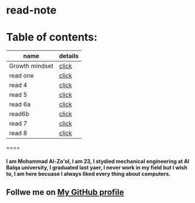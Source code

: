 # read-note
# Table of contents:

 name| details
 ---|---
 Growth mindset| [click](https://github.com/mzool/read-note/blob/main/Growth%20mindset.md)
 read one | [click](https://github.com/mzool/read-note/blob/main/read%201%20.md)
 read 4| [click](https://github.com/mzool/read-note/blob/main/read4.md)
 read 5 | [click](https://github.com/mzool/read-note/blob/main/read%205.md)
read 6a| [click](   https://github.com/mzool/read-note/blob/main/read6a.md   )
read6b| [click](  https://github.com/mzool/read-note/blob/main/read6b.md   )
read 7 | [click](https://github.com/mzool/read-note/blob/main/read7.md)
read 8 | [click](https://github.com/mzool/read-note/blob/main/read8.md)

====

#### I am Mohammad Al-Zo'ol, I am 23, I stydied mechanical engineering at Al Balqa university, I graduated last yaer, I never work in my field but I wish to, I am here becuase I always liked every thing about computers. 

## Follwe me on [My GitHub profile]( https://github.com/mzool)
